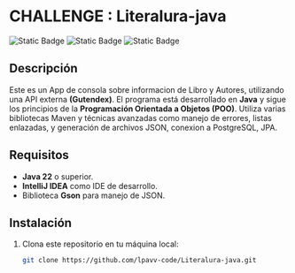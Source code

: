# CHALLENGE : Literalura-java
![Static Badge](https://img.shields.io/badge/Java-22-green?style=flat) ![Static Badge](https://img.shields.io/badge/Version-1.0.0-red?style=flat) ![Static Badge](https://img.shields.io/badge/Estado-En_Desarrollo-gold?style=flat)

## Descripción
Este es un App de consola sobre informacion de Libro y Autores,  utilizando una API externa **(Gutendex)**. El programa está desarrollado en **Java** y sigue los principios de la **Programación Orientada a Objetos (POO)**. Utiliza varias bibliotecas Maven y técnicas avanzadas como manejo de errores, listas enlazadas, y generación de archivos JSON, conexion a PostgreSQL, JPA.

## Requisitos

- **Java 22** o superior.
- **IntelliJ IDEA** como IDE de desarrollo.
- Biblioteca **Gson** para manejo de JSON.

## Instalación

1. Clona este repositorio en tu máquina local:

   ```sh
   git clone https://github.com/lpavv-code/Literalura-java.git
   ```
